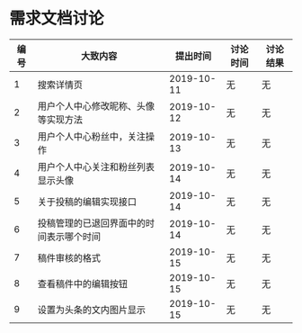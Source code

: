 # 需求文档讨论

|编号| 大致内容                             | 提出时间   | 讨论时间 | 讨论结果 |
|-| ------------------------------------ | ---------- | -------- | -------- |
|1| 搜索详情页                           | 2019-10-11 | 无       | 无       |
|2| 用户个人中心修改昵称、头像等实现方法 | 2019-10-12 | 无       | 无       |
|3| 用户个人中心粉丝中，关注操作         | 2019-10-13 | 无       | 无       |
|4| 用户个人中心关注和粉丝列表显示头像        | 2019-10-14 | 无       | 无       |
|5| 关于投稿的编辑实现接口       | 2019-10-14 | 无       | 无       |
|6| 投稿管理的已退回界面中的时间表示哪个时间       | 2019-10-14 | 无       | 无       |
|7| 稿件审核的格式       | 2019-10-15 | 无       | 无       |
|8| 查看稿件中的编辑按钮  | 2019-10-15|无      |无      |
|9|设置为头条的文内图片显示 | 2019-10-15 | 无       | 无       |
